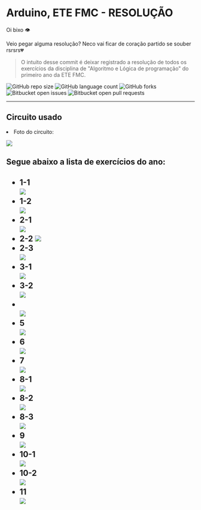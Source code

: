 # Arduino, ETE FMC - RESOLUÇÃO

Oi bixo 👁️

Veio pegar alguma resolução? Neco vai ficar de coração partido se souber rsrsrs💔
>  O intuito desse commit é deixar registrado a resolução de todos os exercícios da disciplina de "Algoritmo e Lógica de programação" do primeiro ano da ETE FMC.

![GitHub repo size](https://img.shields.io/github/repo-size/KauaMB2/CPlusPlus-CFBCursos?style=for-the-badge)
![GitHub language count](https://img.shields.io/github/languages/count/KauaMB2/CPlusPlus-CFBCursos?style=for-the-badge)
![GitHub forks](https://img.shields.io/github/forks/KauaMB2/CPlusPlus-CFBCursos?style=for-the-badge)
![Bitbucket open issues](https://img.shields.io/bitbucket/issues/KauaMB2/CPlusPlus-CFBCursos?style=for-the-badge)
![Bitbucket open pull requests](https://img.shields.io/bitbucket/pr-raw/KauaMB2/CPlusPlus-CFBCursos?style=for-the-badge)
<hr>

## Circuito usado
<li> Foto do circuito:

<img src="img\circuito.png" class="img"></a>
## Segue abaixo a lista de exercícios do ano: 

<h2>
<ul>
<li>1-1
<br>
<img src="img\1-1.jpg" class="img"></a>

<li>1-2
<br>
<img src="img\1-2.jpg" class="img"></a>

<li>2-1
<br>
<img src="img\2-1.jpg" class="img"></a>

<li>2-2
<img src="img\2-2.jpg" class="img"></a>

<li>2-3
<br>
<img src="img\2-3.jpg" class="img"></a>

<li>3-1
<br>
<img src="img\3-1.jpg" class="img"></a>

<li>3-2
<br>
<img src="img\3-2.jpg" class="img"></a>

<li>
<br>
<img src="img\4.jpg" class="img"></a>

<li>5
<br>
<img src="img\5.jpg" class="img"></a>

<li>6
<br>
<img src="img\6.jpg" class="img"></a>

<li>7
<br>
<img src="img\7.jpg" class="img"></a>

<li>8-1
<br>
<img src="img\8-1.jpg" class="img"></a>

<li>8-2
<br>
<img src="img\8-2.jpg" class="img"></a>

<li>8-3
<br>
<img src="img\8-3.jpg" class="img"></a>

<li>9
<br>
<img src="img\9.jpg" class="img"></a>

<li>10-1
<br>
<img src="img\10-1.jpg" class="img"></a>

<li>10-2
<br>
<img src="img\10-2.jpg" class="img"></a>

<li>11
<br>
<img src="img\11.jpg" class="img"></a>
</ul>
</h2>
